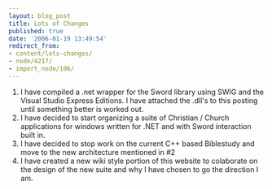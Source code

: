 ```yaml
---
layout: blog_post
title: Lots of Changes
published: true
date: '2006-01-19 13:49:54'
redirect_from:
- content/lots-changes/
- node/4217/
- import_node/106/
---
```


1.  I have compiled a .net wrapper for the Sword library using SWIG and the Visual Studio Express Editions. I have attached the .dll's to this posting until something better is worked out.
2.  I have decided to start organizing a suite of Christian / Church applications for windows written for .NET and with Sword interaction built in.
3.  I have decided to stop work on the current C++ based Biblestudy and move to the new architecture mentioned in \#2
4.  I have created a new wiki style portion of this website to colaborate on the design of the new suite and why I have chosen to go the direction I am.

